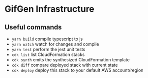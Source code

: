 # GifGen Infrastructure

## Useful commands

 * `yarn build`   compile typescript to js
 * `yarn watch`   watch for changes and compile
 * `yarn test`    perform the jest unit tests
 * `cdk list`     list CloudFormation stacks
 * `cdk synth`    emits the synthesized CloudFormation template
 * `cdk diff`     compare deployed stack with current state
 * `cdk deploy`   deploy this stack to your default AWS account/region
